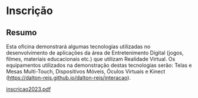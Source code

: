 # Inscrição

## Resumo

Esta oficina demonstrará algumas tecnologias utilizadas no desenvolvimento de aplicações da área de Entretenimento Digital (jogos, filmes, materiais educacionais etc.) que utilizam Realidade Virtual. Os equipamentos utilizados na demonstração destas tecnologias serão: Telas e Mesas Multi-Touch, Dispositivos Móveis, Óculos Virtuais e Kinect (https://dalton-reis.github.io/dalton-reis/interacao).

[inscricao2023.pdf](inscricao2023.pdf)  
